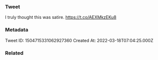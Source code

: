 ### Tweet
I truly thought this was satire. https://t.co/AEXMkzEKu8

### Metadata
Tweet ID: 1504715331062927360
Created At: 2022-03-18T07:04:25.000Z

### Related

